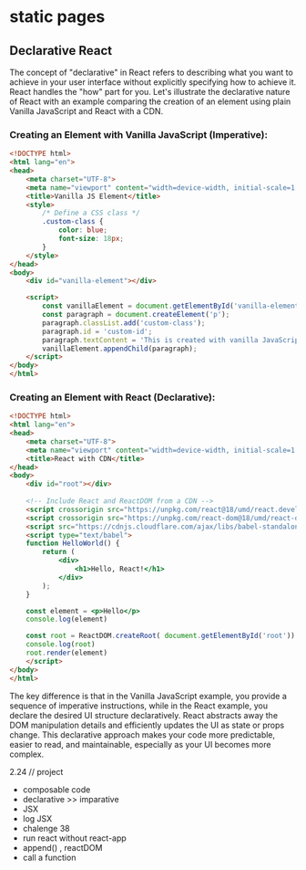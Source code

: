 # static pages
## Declarative React 

The concept of "declarative" in React refers to describing what you want to achieve in your user interface without explicitly specifying how to achieve it. React handles the "how" part for you. Let's illustrate the declarative nature of React with an example comparing the creation of an element using plain Vanilla JavaScript and React with a CDN.


### Creating an Element with Vanilla JavaScript (Imperative): 

```html
<!DOCTYPE html>
<html lang="en">
<head>
    <meta charset="UTF-8">
    <meta name="viewport" content="width=device-width, initial-scale=1.0">
    <title>Vanilla JS Element</title>
    <style>
        /* Define a CSS class */
        .custom-class {
            color: blue;
            font-size: 18px;
        }
    </style>
</head>
<body>
    <div id="vanilla-element"></div>

    <script>
        const vanillaElement = document.getElementById('vanilla-element');
        const paragraph = document.createElement('p');
        paragraph.classList.add('custom-class');
        paragraph.id = 'custom-id';
        paragraph.textContent = 'This is created with vanilla JavaScript.';
        vanillaElement.appendChild(paragraph);
    </script>
</body>
</html>


```
### Creating an Element with React (Declarative):

```html
<!DOCTYPE html>
<html lang="en">
<head>
    <meta charset="UTF-8">
    <meta name="viewport" content="width=device-width, initial-scale=1.0">
    <title>React with CDN</title>
</head>
<body>
    <div id="root"></div>
    
    <!-- Include React and ReactDOM from a CDN -->
    <script crossorigin src="https://unpkg.com/react@18/umd/react.development.js"></script>
    <script crossorigin src="https://unpkg.com/react-dom@18/umd/react-dom.development.js"></script>
    <script src="https://cdnjs.cloudflare.com/ajax/libs/babel-standalone/6.26.0/babel.min.js"></script>
    <script type="text/babel">
    function HelloWorld() {
        return (
            <div>
                <h1>Hello, React!</h1>
            </div>
        );
    }

    const element = <p>Hello</p>
    console.log(element)

    const root = ReactDOM.createRoot( document.getElementById('root'))
    console.log(root)
    root.render(element)
    </script>
</body>
</html>

```

The key difference is that in the Vanilla JavaScript example, you provide a sequence of imperative instructions, while in the React example, you declare the desired UI structure declaratively. React abstracts away the DOM manipulation details and efficiently updates the UI as state or props change. This declarative approach makes your code more predictable, easier to read, and maintainable, especially as your UI becomes more complex.

2.24 // project
- composable code 
- declarative >> imparative 
- JSX 
- log JSX 
- chalenge 38 
- run react without react-app
- append() , reactDOM 
- call a function
